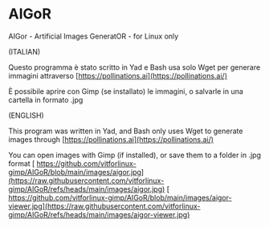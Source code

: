 # AIGoR
AIGor - Artificial Images GeneratOR - for Linux only

(ITALIAN)

Questo programma è stato scritto in Yad e Bash usa solo Wget per generare immagini attraverso [https://pollinations.ai](https://pollinations.ai/)

È possibile aprire con Gimp (se installato) le immagini, o salvarle in una cartella in formato .jpg

(ENGLISH)

This program was written in Yad, and Bash only uses Wget to generate images through [https://pollinations.ai](https://pollinations.ai/)

You can open images with Gimp (if installed), or save them to a folder in .jpg format
[
https://github.com/vitforlinux-gimp/AIGoR/blob/main/images/aigor.jpg](https://raw.githubusercontent.com/vitforlinux-gimp/AIGoR/refs/heads/main/images/aigor.jpg)
[
https://github.com/vitforlinux-gimp/AIGoR/blob/main/images/aigor-viewer.jpg](https://raw.githubusercontent.com/vitforlinux-gimp/AIGoR/refs/heads/main/images/aigor-viewer.jpg)

